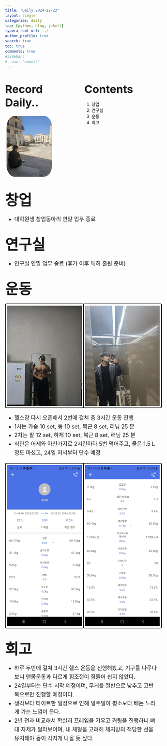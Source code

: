 ```yaml
---
title: "Daily 2024-12-23"
layout: single
categories: daily
tag: [python, blog, jekyll]
typora-root-url: ../
author_profile: true
search: true
toc: true
comments: true
#sidebar:
#  nav: "counts"
---
```


<style>
@media (max-width: 768px) {
  /* Flex 컨테이너의 이미지가 부모 크기에 맞게 조정 */
  div[style*="display: flex;"] img {
    width: 100%;
    height: auto;
  }

  /* Flex 컨테이너의 영상이 부모 크기에 맞게 조정 */
  div[style*="display: flex;"] video {
    width: 100%;
    height: auto;
  }

  /* Grid 이미지는 이미 반응형으로 설정되어 있으므로 추가 수정 불필요 */
  img[style*="width: 415px;"] {
    width: 100%;
    height: auto;
  }

  /* 영상도 화면 크기에 맞게 조정 */
  video {
    max-width: 100%;
    height: auto;
    display: block; /* 중앙 정렬 문제 방지 */
  }
}
</style>

<div style="display: flex; justify-content: space-between; align-items: flex-start;">

  <div style="width: 48%;">
    <h2><span style="font-size: 36px; font-weight: bold;">Record Daily..</span></h2>
    <img src="/images/2023-09-26-first/연구일지1/고민중.jpg" alt="CANVAS" style="border-radius: 20%; width: 150px; padding: 5px;">
  </div>

  <div style="width: 48%;">
    <h2><span style="font-size: 36px; font-weight: bold;">Contents</span></h2>
    <ol>
      <li>창업</li>
      <li>연구실</li>
      <li>운동</li>
      <li>회고</li>
    </ol>
  </div>

</div>

## <span style='font-size: 48px; font-weight: bold;'>창업</span>

<div style="font-size: 18px; line-height: 1.6;">
  <ul>
    <li>대학원생 창업동아리 연말 업무 종료</li>
  </ul>
</div>

## <span style='font-size: 48px; font-weight: bold;'>연구실</span>

<div style="font-size: 18px; line-height: 1.6;">
  <ul>
    <li>연구실 연말 업무 종료 (휴가 이후 특허 출원 준비)</li>
  </ul>
</div>

## <span style='font-size: 48px; font-weight: bold;'>운동</span>

<div style="display: grid; grid-template-columns: repeat(2, 1fr); gap: 10px;">
  <img src="/images/1223다이어트체크1.jpg" alt="운동" style="border: 2px solid #000; border-radius: 5px; padding: 5px; width: 100%; height: auto;">
  <img src="/images/1223다이어트체크2.jpg" alt="운동" style="border: 2px solid #000; border-radius: 5px; padding: 5px; width: 100%; height: auto;">
</div>

<div style="font-size: 18px; line-height: 1.6;">
  <ul>
    <li>헬스장 다시 오픈해서 2번에 걸쳐 총 3시간 운동 진행</li>
    <li>1차는 가슴 10 set, 등 10 set, 복근 8 set, 러닝 25 분</li>
    <li>2차는 팔 12 set, 하체 10 set, 복근 8 set, 러닝 25 분</li>
    <li>식단은 어제와 마찬가지로 2시간마다 5번 먹어주고, 물은 1.5 L 정도 마셨고, 24일 저녁부터 단수 예정</li>
  </ul>
</div>

<div style="display: grid; grid-template-columns: repeat(2, 1fr); gap: 10px;">
  <img src="/images/1223인바디1.jpg" alt="운동" style="border: 2px solid #000; border-radius: 5px; padding: 5px; width: 100%; height: auto;">
  <img src="/images/1223인바디2.jpg" alt="운동" style="border: 2px solid #000; border-radius: 5px; padding: 5px; width: 100%; height: auto;">
</div>

## <span style="font-size: 48px; font-weight: bold;">회고</span>

<div style="font-size: 18px; line-height: 1.6;">

  <ul>
    <li>하루 두번에 걸쳐 3시간 헬스 운동을 진행해봤고, 기구를 다루다보니 맨몸운동과 다르게 힘조절이 힘들어 쉽지 않았다.</li>
    <li>24일부터는 단수 시작 예정이며, 무게를 절반으로 낮추고 고반복으로만 진행할 예정이다.</li>
    <li>생각보다 타이트한 일정으로 인해 일주일이 평소보다 배는 느리게 가는 느낌이 든다.</li>
    <li>2년 전과 비교해서 확실히 프레임을 키우고 커팅을 진행하니 뼈대 자체가 달라보이며, 내 체형을 고려해 체지방의 적당한 선을 유지해야 몸이 각지게 나올 듯 싶다.</li>
  </ul>

</div>
